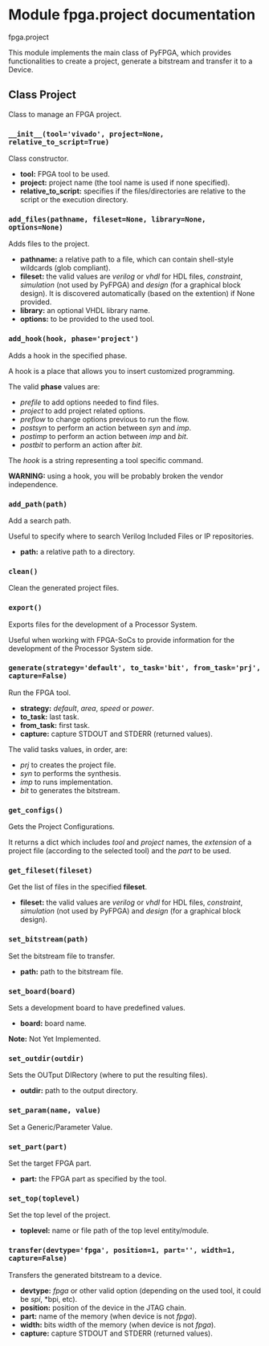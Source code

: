 # Module fpga.project documentation

fpga.project

This module implements the main class of PyFPGA, which provides
functionalities to create a project, generate a bitstream and transfer it to a
Device.

## Class Project

Class to manage an FPGA project.

### `__init__(tool='vivado', project=None, relative_to_script=True)`

Class constructor.

* **tool:** FPGA tool to be used.
* **project:** project name (the tool name is used if none specified).
* **relative_to_script:** specifies if the files/directories are
relative to the script or the execution directory.

### `add_files(pathname, fileset=None, library=None, options=None)`

Adds files to the project.

* **pathname:** a relative path to a file, which can contain
shell-style wildcards (glob compliant).
* **fileset:** the valid values are *verilog* or *vhdl* for HDL files,
*constraint*, *simulation* (not used by PyFPGA) and *design* (for a
graphical block design). It is discovered automatically (based on the
extention) if None provided.
* **library:** an optional VHDL library name.
* **options:** to be provided to the used tool.

### `add_hook(hook, phase='project')`

Adds a hook in the specified phase.

A hook is a place that allows you to insert customized programming.

The valid **phase** values are:
* *prefile* to add options needed to find files.
* *project* to add project related options.
* *preflow* to change options previous to run the flow.
* *postsyn* to perform an action between *syn* and *imp*.
* *postimp* to perform an action between *imp* and *bit*.
* *postbit* to perform an action after *bit*.

The *hook* is a string representing a tool specific command.

**WARNING:** using a hook, you will be probably broken the vendor
independence.

### `add_path(path)`

Add a search path.

Useful to specify where to search Verilog Included Files or IP
repositories.

* **path:** a relative path to a directory.

### `clean()`

Clean the generated project files.

### `export()`

Exports files for the development of a Processor System.

Useful when working with FPGA-SoCs to provide information for the
development of the Processor System side.

### `generate(strategy='default', to_task='bit', from_task='prj', capture=False)`

Run the FPGA tool.

* **strategy:** *default*, *area*, *speed* or *power*.
* **to_task:** last task.
* **from_task:** first task.
* **capture:** capture STDOUT and STDERR (returned values).

The valid tasks values, in order, are:
* *prj* to creates the project file.
* *syn* to performs the synthesis.
* *imp* to runs implementation.
* *bit* to generates the bitstream.

### `get_configs()`

Gets the Project Configurations.

It returns a dict which includes *tool* and *project* names, the
*extension* of a project file (according to the selected tool) and
the *part* to be used.

### `get_fileset(fileset)`

Get the list of files in the specified **fileset**.

* **fileset:** the valid values are *verilog* or *vhdl* for HDL files,
*constraint*, *simulation* (not used by PyFPGA) and *design* (for a
graphical block design).

### `set_bitstream(path)`

Set the bitstream file to transfer.

* **path:** path to the bitstream file.

### `set_board(board)`

Sets a development board to have predefined values.

* **board:** board name.

**Note:** Not Yet Implemented.

### `set_outdir(outdir)`

Sets the OUTput DIRectory (where to put the resulting files).

* **outdir:** path to the output directory.

### `set_param(name, value)`

Set a Generic/Parameter Value.

### `set_part(part)`

Set the target FPGA part.

* **part:** the FPGA part as specified by the tool.

### `set_top(toplevel)`

Set the top level of the project.

* **toplevel:** name or file path of the top level entity/module.

### `transfer(devtype='fpga', position=1, part='', width=1, capture=False)`

Transfers the generated bitstream to a device.

* **devtype:** *fpga* or other valid option
(depending on the used tool, it could be *spi*, *bpi, etc).
* **position:** position of the device in the JTAG chain.
* **part:** name of the memory (when device is not *fpga*).
* **width:** bits width of the memory (when device is not *fpga*).
* **capture:** capture STDOUT and STDERR (returned values).

